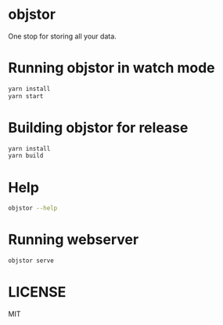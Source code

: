 # objstor

One stop for storing all your data.

# Running objstor in watch mode

```bash
yarn install
yarn start
```

# Building objstor for release

```bash
yarn install
yarn build
```

# Help

```bash
objstor --help
```

# Running webserver

```bash
objstor serve
```

# LICENSE

MIT
